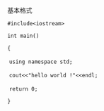 基本格式

`#include<iostream>`

`int main()`

`{`

​	`using namespace std;`

​	`cout<<"hello world !"<<endl;`

​	`return 0;`

`}`